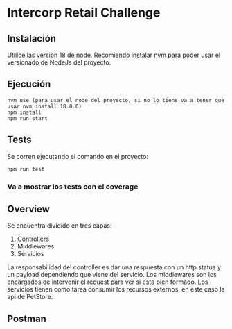 # Intercorp Retail Challenge

## Instalación

Utilice las version 18 de node.
Recomiendo instalar [nvm](https://www.freecodecamp.org/news/node-version-manager-nvm-install-guide/) para poder usar el versionado de NodeJs del proyecto.

## Ejecución

```
nvm use (para usar el node del proyecto, si no lo tiene va a tener que usar nvm install 18.0.0)
npm install
npm run start
```
## Tests

Se corren ejecutando el comando en el proyecto:

```
npm run test
```

### Va a mostrar los tests con el coverage

## Overview

Se encuentra dividido en tres capas:

1. Controllers
2. Middlewares
3. Servicios

La responsabilidad del controller es dar una respuesta con un http status y un payload dependiendo que viene del servicio.
Los middlewares son los encargados de intervenir el request para ver si esta bien formado.
Los servicios tienen como tarea consumir los recursos externos, en este caso la api de PetStore.

## Postman
